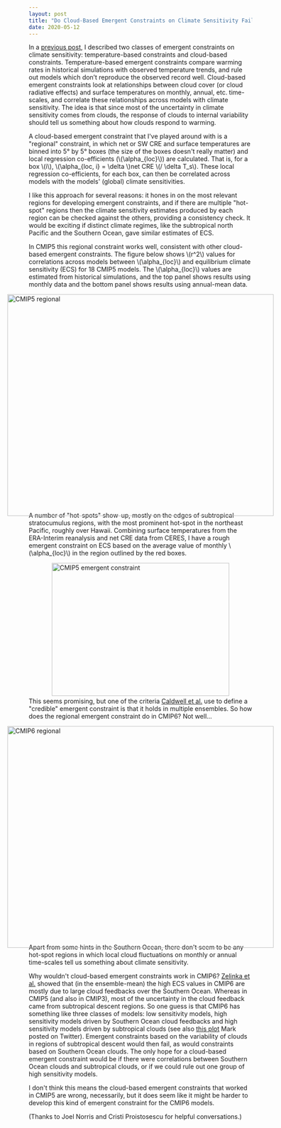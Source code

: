 ```yaml
---
layout: post
title: "Do Cloud-Based Emergent Constraints on Climate Sensitivity Fail in CMIP6?"
date: 2020-05-12
---
```


In a <a href="https://nicklutsko.github.io/blog/2020/02/02/Historical-Warming-Climate-Sensitivity">previous post</a>, I described two classes of emergent constraints on climate sensitivity: temperature-based constraints and cloud-based constraints. Temperature-based emergent constraints compare warming rates in historical simulations with observed temperature trends, and rule out models which don’t reproduce the observed record well. Cloud-based emergent constraints look at relationships between cloud cover (or cloud radiative effects) and surface temperatures on monthly, annual, etc. time-scales, and correlate these relationships across models with climate sensitivity. The idea is that since most of the uncertainty in climate sensitivity comes from clouds, the response of clouds to internal variability should tell us something about how clouds respond to warming.

<p>A cloud-based emergent constraint that I've played around with is a "regional" constraint, in which net or SW CRE and surface temperatures are binned into 5&#176; by 5&#176; boxes (the size of the boxes doesn't really matter) and local regression co-efficients (\(\alpha_{loc}\)) are calculated. That is, for a box \(i\), \(\alpha_{loc, i} = \delta \)net CRE \(/ \delta T_s\). These local regression co-efficients, for each box, can then be correlated across models with the models' (global) climate sensitivities.</p>

I like this approach for several reasons: it hones in on the most relevant regions for developing emergent constraints, and if there are multiple "hot-spot" regions then the climate sensitivity estimates produced by each region can be checked against the others, providing a consistency check. It would be exciting if distinct climate regimes, like the subtropical north Pacific and the Southern Ocean, gave similar estimates of ECS. 

<p>In CMIP5 this regional constraint works well, consistent with other cloud-based emergent constraints. The figure below shows \(r^2\) values for correlations across models between  \(\alpha_{loc}\) and equilibrium climate sensitivity (ECS) for 18 CMIP5 models. The \(\alpha_{loc}\) values are estimated from historical simulations, and the top panel shows results using monthly data and the bottom panel shows results using annual-mean data.</p> 
<img src="http://nicklutsko.github.io/notes/images/Box_plots_CRE_r2.png" alt="CMIP5 regional" style="position:absolute; left:180px; width:600px;height:500px;" class="center">
<br /><br /><br /><br /><br /><br /><br /><br /><br /><br /><br /><br /><br /><br /><br /><br /><br /><br /><br /><br /><br /><br /><br /><br /><br /><br /><br /><br />

<p>A number of "hot-spots" show-up, mostly on the edges of subtropical stratocumulus regions, with the most prominent hot-spot in the northeast Pacific, roughly over Hawaii. Combining surface temperatures from the ERA-Interim reanalysis and net CRE data from CERES, I have a rough emergent constraint on ECS based on the average value of monthly \(\alpha_{loc}\) in the region outlined by the red boxes.</p>

<img src="http://nicklutsko.github.io/notes/images/CMIP5_emergent_constraint.png" alt="CMIP5 emergent constraint" style="position:absolute; left:280px; width:400px;height:300px;" class="center">
<br /><br /><br /><br /><br /><br /><br /><br /><br /><br /><br /><br /><br /><br /><br /><br /><br />

This seems promising, but one of the criteria <a href="https://journals.ametsoc.org/doi/10.1175/JCLI-D-17-0631.1">Caldwell et al.</a> use to define a "credible" emergent constraint is that it holds in multiple ensembles. So how does the regional emergent constraint do in CMIP6? Not well...

<img src="http://nicklutsko.github.io/notes/images/CMIP6_Box_plots_CRE_r2.png" alt="CMIP6 regional" style="position:absolute; left:180px; width:600px;height:500px;" class="center">
<br /><br /><br /><br /><br /><br /><br /><br /><br /><br /><br /><br /><br /><br /><br /><br /><br /><br /><br /><br /><br /><br /><br /><br /><br /><br /><br /><br />

Apart from some hints in the Southern Ocean, there don't seem to be any hot-spot regions in which local cloud fluctuations on monthly or annual time-scales tell us something about climate sensitivity.

Why wouldn't cloud-based emergent constraints work in CMIP6? <a href="https://agupubs.onlinelibrary.wiley.com/doi/full/10.1029/2019GL085782">Zelinka et al.</a> showed that (in the ensemble-mean) the high ECS values in CMIP6 are mostly due to large cloud feedbacks over the Southern Ocean. Whereas in CMIP5 (and also in CMIP3), most of the uncertainty in the cloud feedback came from subtropical descent regions. So one guess is that CMIP6 has something like three classes of models: low sensitivity models, high sensitivity models driven by Southern Ocean cloud feedbacks and high sensitivity models driven by subtropical clouds (see also <a href="https://twitter.com/mzelinka/status/1256008091029499904">this plot</a> Mark posted on Twitter). Emergent constraints based on the variability of clouds in regions of subtropical descent would then fail, as would constraints based on Southern Ocean clouds. The only hope for a cloud-based emergent constraint would be if there were correlations between Southern Ocean clouds and subtropical clouds, or if we could rule out one group of high sensitivity models.

I don't think this means the cloud-based emergent constraints that worked in CMIP5 are wrong, necessarily, but it does seem like it might be harder to develop this kind of emergent constraint for the CMIP6 models.

(Thanks to Joel Norris and Cristi Proistosescu for helpful conversations.)




